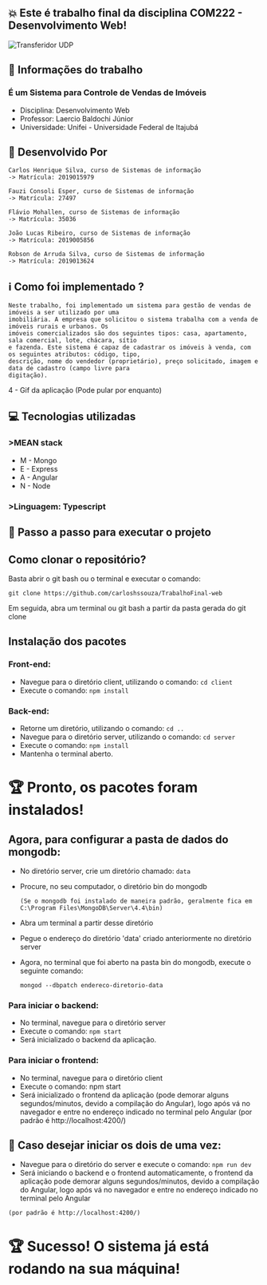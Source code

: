 ## :boom: Este é trabalho final da disciplina COM222 - Desenvolvimento Web!

![Transferidor UDP](imagens/udp.png)

## :closed_book: Informações do trabalho

  ### É um Sistema para Controle de Vendas de Imóveis
  *  Disciplina: Desenvolvimento Web
  *  Professor: Laercio Baldochi Júnior
  *  Universidade: Unifei - Universidade Federal de Itajubá

## :construction_worker: Desenvolvido Por
```
Carlos Henrique Silva, curso de Sistemas de informação
-> Matrícula: 2019015979

Fauzi Consoli Esper, curso de Sistemas de informação
-> Matrícula: 27497

Flávio Mohallen, curso de Sistemas de informação
-> Matrícula: 35036

João Lucas Ribeiro, curso de Sistemas de informação
-> Matrícula: 2019005856

Robson de Arruda Silva, curso de Sistemas de informação
-> Matrícula: 2019013624
```
## :information_source: Como foi implementado ?
    Neste trabalho, foi implementado um sistema para gestão de vendas de imóveis a ser utilizado por uma
    imobiliária. A empresa que solicitou o sistema trabalha com a venda de imóveis rurais e urbanos. Os 
    imóveis comercializados são dos seguintes tipos: casa, apartamento, sala comercial, lote, chácara, sítio
    e fazenda. Este sistema é capaz de cadastrar os imóveis à venda, com os seguintes atributos: código, tipo, 
    descrição, nome do vendedor (proprietário), preço solicitado, imagem e data de cadastro (campo livre para
    digitação).

4 - Gif da aplicação (Pode pular por enquanto)

## :computer: Tecnologias utilizadas
  ### >MEAN stack
  * M - Mongo
  * E - Express
  * A - Angular
  * N - Node
  ### >Linguagem: Typescript

## :dart: Passo a passo para executar o projeto
   
## Como clonar o repositório?

  Basta abrir o git bash ou o terminal e executar o comando: 

`git clone https://github.com/carloshssouza/TrabalhoFinal-web`

  Em seguida, abra um terminal ou git bash a partir da pasta gerada do git clone

## Instalação dos pacotes

### Front-end: 
* Navegue para o diretório client, utilizando o comando: `cd client`
* Execute o comando: `npm install`

### Back-end:
* Retorne um diretório, utilizando o comando: `cd ..`
* Navegue para o diretório server, utilizando o comando: `cd server`
* Execute o comando: `npm install`
* Mantenha o terminal aberto.
	
# :trophy: Pronto, os pacotes foram instalados!

## Agora, para configurar a pasta de dados do mongodb:

* No diretório server, crie um diretório chamado: `data`

* Procure, no seu computador, o diretório bin do mongodb

    `(Se o mongodb foi instalado de maneira padrão, geralmente fica em C:\Program Files\MongoDB\Server\4.4\bin)`

* Abra um terminal a partir desse diretório

* Pegue o endereço do diretório 'data' criado anteriormente no diretório server

* Agora, no terminal que foi aberto na pasta bin do mongodb, execute o seguinte comando:

  `mongod --dbpatch endereco-diretorio-data`


### Para iniciar o backend:
* No terminal, navegue para o diretório server
* Execute o comando: `npm start`
* Será inicializado o backend da aplicação.

### Para iniciar o frontend:
* No terminal, navegue para o diretório client
* Execute o comando: npm start
* Será inicializado o frontend da aplicação (pode demorar alguns segundos/minutos, devido a compilação do Angular), logo após vá no navegador e entre no endereço indicado no terminal pelo Angular (por padrão é http://localhost:4200/) 

## :rocket: Caso desejar iniciar os dois de uma vez:
* Navegue para o diretório do server e execute o comando: `npm run dev`
* Será iniciando o backend e o frontend automaticamente, o frontend da aplicação pode demorar alguns segundos/minutos, devido a compilação do Angular, logo após vá no navegador e entre no endereço 
indicado no terminal pelo Angular 

`(por padrão é http://localhost:4200/)`

# :trophy: Sucesso! O sistema já está rodando na sua máquina!